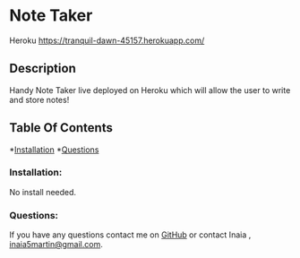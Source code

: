     
# Note Taker
Heroku https://tranquil-dawn-45157.herokuapp.com/

## Description
Handy Note Taker live deployed on Heroku which will allow the user to write and store notes!

## Table Of Contents
*[Installation](#installation)
*[Questions](#questions)


### Installation:
No install needed.

### Questions:
If you have any questions contact me on [GitHub](https://github.com/inaia@gmail.com) or contact Inaia , inaia5martin@gmail.com.
